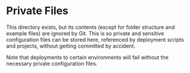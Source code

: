 # Private Files

This directory exists, but its contents (except for folder structure and example files) are ignored by Git. This is so
private and sensitive configuration files can be stored here, referenced by deployment scripts and projects, without
getting committed by accident.

Note that deployments to certain environments will fail without the necessary private configuration files.
